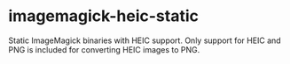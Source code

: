 # imagemagick-heic-static
Static ImageMagick binaries with HEIC support. Only support for HEIC and PNG is included for converting HEIC images to PNG.

